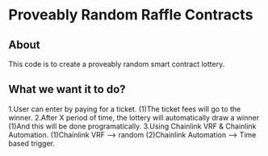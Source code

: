 # Proveably Random Raffle Contracts

## About

This code is to create a proveably random  smart  contract lottery.

## What we want it to do?

1.User can enter by paying for a ticket.
    (1)The ticket fees will go to the winner.
2.After X period of time, the lottery will automatically draw a winner
    (1)And this will be done programatically.
3.Using Chainlink VRF & Chainlink Automation.
    (1)Chainlink VRF --> random
    (2)Chainlink Automation --> Time based trigger.
